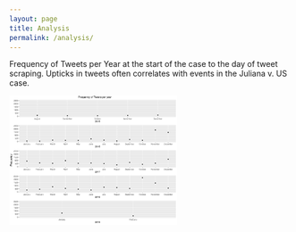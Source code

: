```yaml
---
layout: page
title: Analysis
permalink: /analysis/
---
```



 Frequency of Tweets per Year at the start of the case to the day of tweet scraping. Upticks in tweets often correlates with events in the Juliana v. US case.

<img src="assets/Rplot02.jpg" style="width: 300px;"/>  <br>
